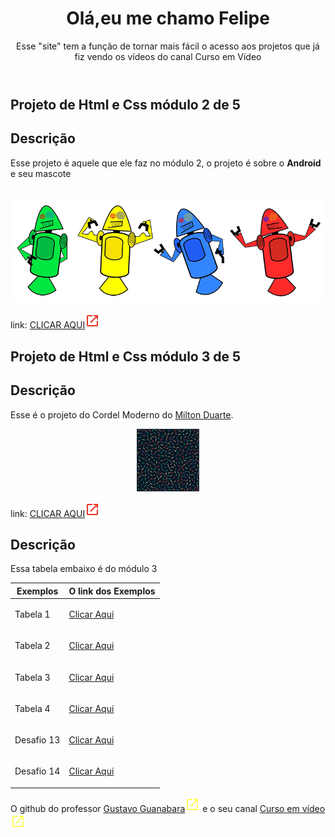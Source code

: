 <!--Esse index é para mostrar todos projetos que eu fiz vendo os vídeos do Curso em Vídeo-->
<!--as cores que eu vou usar são #E08363 #E0AE63 #E09963 #E06D63 #E0BD63 #E0C4AE-->
<html lang="pt-br">
<head>
    <meta charset="UTF-8">
    <meta name="viewport" content="width=device-width, initial-scale=1.0">
    <title>Projetos do Curso em Vídeo</title>
    <link rel="stylesheet" href="estiloprincipal.css">
</head>
<body>
    <header>
        <h1>Olá,eu me chamo Felipe</h1>
        <p>Esse "site" tem a função de tornar mais fácil o acesso aos projetos que já fiz vendo os vídeos do canal Curso em Vídeo</p>
    </header>
    <main>
       <article>
        <h1>
            Projeto de Html e Css módulo 2 de 5
        </h1>
        <h2>Descrição</h2>
        <p>Esse projeto é aquele que ele faz no módulo 2, o projeto é sobre o <strong>Android</strong> e seu mascote</p> <br>
        <abbr title="Primeiro mascote do Android">
            <picture>
                <source media="(max-width: 600px )" srcset="Html e CSS3/Projeto do modulo 2 de 5/Site de Android/imagens/dan-droids-pq.png">
                <img src="Html e CSS3/Projeto do modulo 2 de 5/Site de Android/imagens/dan-droids.png" alt="Primeiro mascote do Android">
            </picture>
        </abbr>
        <p class="linkparaverosite">link: <a href="https://felipera3002.github.io/CursoemVideo/Html%20e%20CSS3/Projeto%20do%20modulo%202%20de%205/Site%20de%20Android/Android.html" target="_blank" class="projetohmtl">CLICAR AQUI</a><svg xmlns="http://www.w3.org/2000/svg" height="24px" viewBox="0 -960 960 960" width="24px" fill="#EA3323"><path d="M200-120q-33 0-56.5-23.5T120-200v-560q0-33 23.5-56.5T200-840h280v80H200v560h560v-280h80v280q0 33-23.5 56.5T760-120H200Zm188-212-56-56 372-372H560v-80h280v280h-80v-144L388-332Z"/></svg></p>
       </article>
        <article>
        <h1>Projeto de Html e Css módulo 3 de 5</h1>
        <h2>Descrição</h2>
        <p>Esse é o projeto do Cordel Moderno do <a href="https://www.recantodasletras.com.br/poesias/3186743" target="_blank" class="linknotexto">Milton Duarte</a>.</p>
        <abbr title="Uma das várias imagens do projeto do vídeo 20">
            <center><img src="Html e CSS3/Projeto Cordel/Imagens/pattern001.png"></center>
        </abbr>
        <p class="linkparaverosite">link: <a href="https://felipera3002.github.io/CursoemVideo/Html%20e%20CSS3/Projeto%20Cordel/cordel.html" target="_blank" class="projetohmtl">CLICAR AQUI</a><svg xmlns="http://www.w3.org/2000/svg" height="24px" viewBox="0 -960 960 960" width="24px" fill="#EA3323"><path d="M200-120q-33 0-56.5-23.5T120-200v-560q0-33 23.5-56.5T200-840h280v80H200v560h560v-280h80v280q0 33-23.5 56.5T760-120H200Zm188-212-56-56 372-372H560v-80h280v280h-80v-144L388-332Z"/></svg></p>
        <h2>Descrição</h2>
        <p>Essa tabela embaixo é do módulo 3</p>
        <table id="modulo3">
            <thead>
                <tr>
                    <th>Exemplos</th>
                    <th>O link dos Exemplos</th>
                </tr>
            </thead>
            <tbody>
                <tr>
                    <td>Tabela 1</td>
                    <td><p class="linkparaverosite"><a href="https://felipera3002.github.io/CursoemVideo/Html%20e%20CSS3/Tabelas/tabela001.html" target="_blank">Clicar Aqui</a></p></td>
                </tr>
                <tr>
                    <td>Tabela 2</td>
                    <td><p class="linkparaverosite"><a href="https://felipera3002.github.io/CursoemVideo/Html%20e%20CSS3/Tabelas/tabela002.html" target="_blank">Clicar Aqui</a></p></td>
                </tr>
                <tr>
                    <td>Tabela 3</td>
                    <td><p class="linkparaverosite"><a href="https://felipera3002.github.io/CursoemVideo/Html%20e%20CSS3/Tabelas/tabela003.html" target="_blank">Clicar Aqui</a></p></td>
                </tr>
                <tr>
                    <td>Tabela 4</td>
                    <td><p class="linkparaverosite"><a href="https://felipera3002.github.io/CursoemVideo/Html%20e%20CSS3/Tabelas/tabela004.html" target="_blank">Clicar Aqui</a></p></td>
                </tr>
                <tr>
                    <td>Desafio 13</td>
                    <td><p class="linkparaverosite"><a href="https://felipera3002.github.io/CursoemVideo/Html%20e%20CSS3/Tabelas/Desafio13.html" target="_blank">Clicar Aqui</a></p></td>
                </tr>
                <tr>
                    <td>Desafio 14</td>
                    <td><p class="linkparaverosite"><a href="https://felipera3002.github.io/CursoemVideo/Html%20e%20CSS3/Tabelas/Desafio13.html" target="_blank">Clicar Aqui</a></p></td>
                </tr>
            </tbody>
        </table>
       </article>
    </main>
    <footer> <p>O github do professor <a href="https://gustavoguanabara.github.io/" target="_blank">Gustavo Guanabara</a><svg xmlns="http://www.w3.org/2000/svg" height="24px" viewBox="0 -960 960 960" width="24px" fill="#FFFF55"><path d="M200-120q-33 0-56.5-23.5T120-200v-560q0-33 23.5-56.5T200-840h280v80H200v560h560v-280h80v280q0 33-23.5 56.5T760-120H200Zm188-212-56-56 372-372H560v-80h280v280h-80v-144L388-332Z"/></svg> e o seu canal <a href="https://www.youtube.com/c/CursoemV%C3%ADdeo/videos" id="linkdocanal" target="_blank">Curso em vídeo</a><svg xmlns="http://www.w3.org/2000/svg" height="24px" viewBox="0 -960 960 960" width="24px" fill="#FFFF55"><path d="M200-120q-33 0-56.5-23.5T120-200v-560q0-33 23.5-56.5T200-840h280v80H200v560h560v-280h80v280q0 33-23.5 56.5T760-120H200Zm188-212-56-56 372-372H560v-80h280v280h-80v-144L388-332Z"/></svg></p>
    </footer>
</body>
</html>
